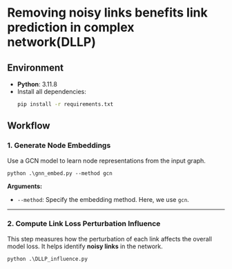 # Removing noisy links benefits link prediction in complex network(DLLP)

## Environment

- **Python**: 3.11.8  
- Install all dependencies:
  ```bash
  pip install -r requirements.txt

## Workflow

### 1. Generate Node Embeddings

Use a GCN model to learn node representations from the input graph.

```
python .\gnn_embed.py --method gcn
```

**Arguments:**

- `--method`: Specify the embedding method. Here, we use `gcn`.

------

### 2. Compute Link Loss Perturbation Influence

This step measures how the perturbation of each link affects the overall model loss. It helps identify **noisy links** in the network.

```
python .\DLLP_influence.py
```

